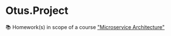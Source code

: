 # Otus.Project
📚 Homework(s) in scope of a course ["Microservice Architecture"](https://otus.ru/lessons/microservice-architecture/)
